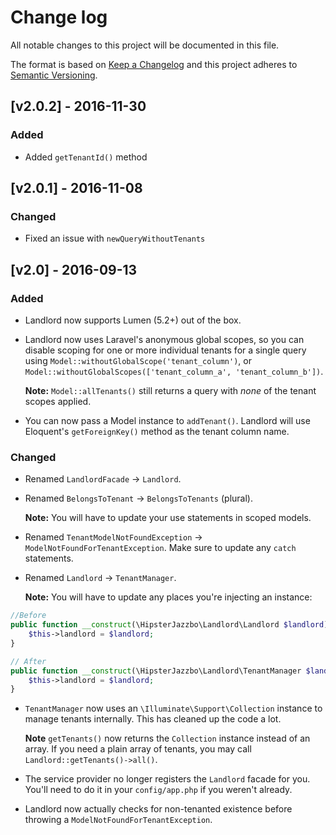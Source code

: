 # Change log

All notable changes to this project will be documented in this file.

The format is based on [Keep a Changelog](http://keepachangelog.com/) and this project adheres to [Semantic Versioning](http://semver.org/).

## [v2.0.2] - 2016-11-30
### Added
- Added `getTenantId()` method

## [v2.0.1] - 2016-11-08
### Changed
- Fixed an issue with `newQueryWithoutTenants`

## [v2.0] - 2016-09-13
### Added
- Landlord now supports Lumen (5.2+) out of the box.
- Landlord now uses Laravel's anonymous global scopes, so you can disable scoping for one or more individual tenants for a single query using `Model::withoutGlobalScope('tenant_column')`, or `Model::withoutGlobalScopes(['tenant_column_a', 'tenant_column_b'])`. 

    **Note:** `Model::allTenants()` still returns a query with *none* of the tenant scopes applied.
    
- You can now pass a Model instance to `addTenant()`. Landlord will use Eloquent's `getForeignKey()` method as the tenant column name.

### Changed
- Renamed `LandlordFacade` → `Landlord`.
- Renamed `BelongsToTenant` → `BelongsToTenants` (plural). 

    **Note:** You will have to update your use statements in scoped models.
   
- Renamed `TenantModelNotFoundException` → `ModelNotFoundForTenantException`. Make sure to update any `catch` statements.
- Renamed `Landlord` → `TenantManager`. 

    **Note:** You will have to update any places you're injecting an instance:

```php
//Before
public function __construct(\HipsterJazzbo\Landlord\Landlord $landlord) {
    $this->landlord = $landlord;
}

// After
public function __construct(\HipsterJazzbo\Landlord\TenantManager $landlord) {
    $this->landlord = $landlord;
}
```
        
- `TenantManager` now uses an `\Illuminate\Support\Collection` instance to manage tenants internally. This has cleaned up the code a lot. 

    **Note** `getTenants()` now returns the `Collection` instance instead of an array. If you need a plain array of tenants, you may call `Landlord::getTenants()->all()`.
- The service provider no longer registers the `Landlord` facade for you. You'll need to do it in your `config/app.php` if you weren't already.
- Landlord now actually checks for non-tenanted existence before throwing a `ModelNotFoundForTenantException`.
